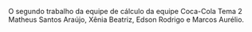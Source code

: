 O segundo trabalho da equipe de cálculo da equipe Coca-Cola Tema 2 Matheus Santos Araújo, Xênia Beatriz, Edson Rodrigo e Marcos Aurélio.
